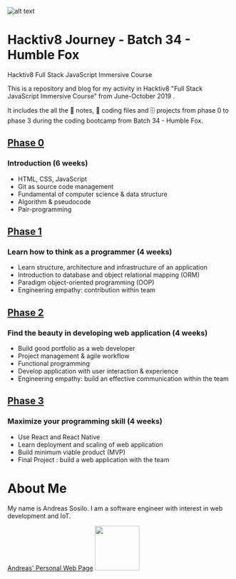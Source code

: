 ![alt text](https://github.com/andreassosilo/andreassosilo.github.io/blob/master/Assets/hacktiv8icon.png "Hacktiv8 Logo")
#  Hacktiv8 Journey - Batch 34 - Humble Fox 

Hacktiv8 Full Stack JavaScript Immersive Course 

This is a repository and blog for my activity in Hacktiv8 "Full Stack JavaScript Immersive Course" from June-October 2019 .

It includes the all the :closed_book: notes, :floppy_disk: coding files and :file_cabinet: projects from phase 0 to phase 3 during the coding bootcamp from Batch 34 - Humble Fox.


## [Phase 0 ](https://github.com/andreassosilo/hacktiv8/tree/master/phase0)
### Introduction (6 weeks)
* HTML, CSS, JavaScript
* Git as source code management
* Fundamental of computer science & data structure
* Algorithm & pseudocode
* Pair-programming
## [Phase 1](https://github.com/andreassosilo/hacktiv8/tree/master/phase0)
### Learn how to think as a programmer (4 weeks)
* Learn structure, architecture and infrastructure of an application
* Introduction to database and object relational mapping (ORM)
* Paradigm object-oriented programming (OOP)
* Engineering empathy: contribution within team
## [Phase 2](https://github.com/andreassosilo/hacktiv8/tree/master/phase0)
### Find the beauty in developing web application (4 weeks)
* Build good portfolio as a web developer
* Project management & agile workflow
* Functional programming
* Develop application with user interaction & experience
* Engineering empathy: build an effective communication within the team
## [Phase 3](https://github.com/andreassosilo/hacktiv8/tree/master/phase0)
### Maximize your programming skill (4 weeks)
* Use React and React Native
* Learn deployment and scaling of web application
* Build minimum viable product (MVP)
* Final Project : build a web application with the team

# About Me
My name is Andreas Sosilo. I am a software engineer with interest in web development and IoT.

[Andreas' Personal Web Page](http://andreassosilo.github.io)
<img src="https://github.com/andreassosilo/andreassosilo.github.io/blob/master/Assets/programmer_black.png" width="100" height="100">
